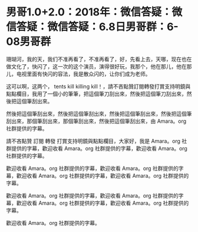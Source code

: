 # 男哥1.0+2.0：2018年：微信答疑：微信答疑：微信答疑：6.8日男哥群：6-08男哥群

珊瑚河，我的天，我们不准再看了，不准再看了，好，先看上去，天哪，现在也在做文化了，快闪了，这一次的这个演员，演得很好玩，我那个，他在那儿，他在那儿，电视里面有快闪的容法，我是散众闪的，让你们成为老师。

这可以啊，这两个， tents kill killing kill！，請不吝點贊訂閱轉發打賞支持明鏡與點點欄目，我用了一個小的筆筆，把這個筆刀刮出來，然後把這個筆刀刮出來，然後把這個筆刮出來。

然後把這個筆刮出來，然後把這個筆刮出來，然後把這個筆刮出來，然後把這個筆刮出來，那個筆刮出來，那個筆刮出來，然後把這個筆刮出來，由 Amara。org 社群提供的字幕。

請不吝點贊 訂閱 轉發 打賞支持明鏡與點點欄目，大家好，我是 Amara。org 社群提供的字幕，歡迎收看 Amara。org 社群提供的字幕，歡迎收看 Amara。org 社群提供的字幕。

歡迎收看 Amara。org 社群提供的字幕，歡迎收看 Amara。org 社群提供的字幕，歡迎收看 Amara。org 社群提供的字幕，歡迎收看 Amara。org 社群提供的字幕。

歡迎收看 Amara。org 社群提供的字幕，歡迎收看 Amara。org 社群提供的字幕，歡迎收看 Amara。org 社群提供的字幕，歡迎收看 Amara。org 社群提供的字幕。

歡迎收看 Amara。org 社群提供的字幕。